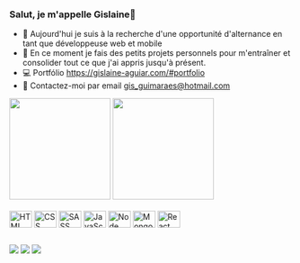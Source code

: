 ### Salut, je m'appelle Gislaine👋

- 🔭 Aujourd'hui je suis à la recherche d'une opportunité d'alternance en tant que développeuse web et mobile
- 🌱 En ce moment je fais des petits projets personnels pour m'entraîner et consolider tout ce que j'ai appris jusqu'à présent.
- 💻 Portfólio https://gislaine-aguiar.com/#portfolio
- 💬 Contactez-moi par email gis_guimaraes@hotmail.com

<div>
 
  <img  height="180em" src="https://github-readme-stats.vercel.app/api?username=gislaineaguiarguimaraes&show_icons=true&theme=tokyonight"/>
  <img  height="180em" src="https://github-readme-stats.vercel.app/api/top-langs/?username=gislaineaguiarguimaraes&layout=compact&theme=tokyonight"/>
</div>
  
<div style="display: inline_block"><br>
  
  <img align="center" alt="HTML" height="30" width="40" src="https://cdn.jsdelivr.net/gh/devicons/devicon/icons/html5/html5-original.svg" />
          
  <img align="center" alt="CSS" height="30" width="40" src="https://cdn.jsdelivr.net/gh/devicons/devicon/icons/css3/css3-original.svg" />

  <img align="center" alt="SASS" height="30" width="40" src="https://cdn.jsdelivr.net/gh/devicons/devicon/icons/sass/sass-original.svg" />

  <img align="center" alt="JavaScript" height="30" width="40" src="https://cdn.jsdelivr.net/gh/devicons/devicon/icons/javascript/javascript-original.svg" />

  <img align="center" alt="Node" height="30" width="40" src="https://cdn.jsdelivr.net/gh/devicons/devicon/icons/nodejs/nodejs-original.svg" />

  <img align="center" alt="Mongodb" height="30" width="40" src="https://cdn.jsdelivr.net/gh/devicons/devicon/icons/mongodb/mongodb-original.svg" />

  <img align="center" alt="React" height="30" width="40" src="https://cdn.jsdelivr.net/gh/devicons/devicon/icons/react/react-original.svg" />        
          
</div>

  ##
 
<div> 
  
 <a href="https://discord.gg/wBJN9YXZ" target="_blank"><img src="https://img.shields.io/badge/Discord-7289DA?style=for-the-badge&logo=discord&logoColor=white" target="_blank"></a> 
  <a href = "mailto:gis_guimaraes@hotmail.com"><img src="https://img.shields.io/badge/-Hotmail-%23333?style=for-the-badge&logo=hotmail&logoColor=white" target="_blank"></a>
  <a href="https://www.linkedin.com/in/gislaine-de-aguiar-guimaraes/" target="_blank"><img src="https://img.shields.io/badge/-LinkedIn-%230077B5?style=for-the-badge&logo=linkedin&logoColor=white" target="_blank"></a> 
  
</div>
    

  
  
 
